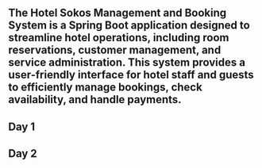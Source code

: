 ## The Hotel Sokos Management and Booking System is a Spring Boot application designed to streamline hotel operations, including room reservations, customer management, and service administration. This system provides a user-friendly interface for hotel staff and guests to efficiently manage bookings, check availability, and handle payments.


## Day 1 
## Day 2 
